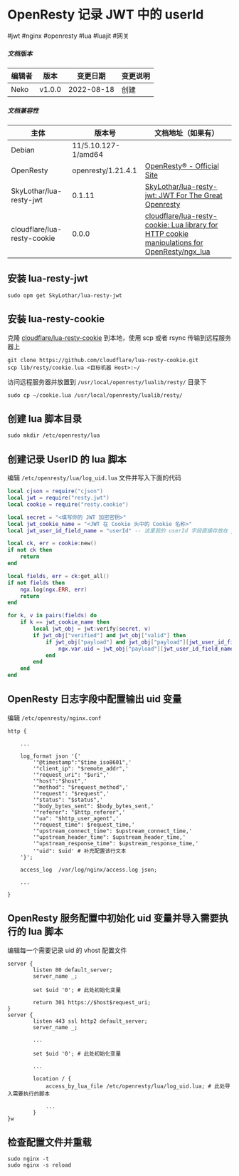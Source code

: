 # OpenResty 记录 JWT 中的 userId

#jwt #nginx #openresty #lua #luajit #网关

##### 文档版本

| 编辑者 | 版本 | 变更日期 | 变更说明 |
| ----- | --- | ------- | ------- |
| Neko | v1.0.0 | 2022-08-18 | 创建 |

##### 文档兼容性

| 主体 | 版本号 | 文档地址（如果有） |
| -- | -- | -- |
| Debian | 11/5.10.127-1/amd64 |  |
| OpenResty | openresty/1.21.4.1 | [OpenResty® - Official Site](https://openresty.org/en/) |
| SkyLothar/lua-resty-jwt | 0.1.11 | [SkyLothar/lua-resty-jwt: JWT For The Great Openresty](https://github.com/SkyLothar/lua-resty-jwt) |
| cloudflare/lua-resty-cookie | 0.0.0 | [cloudflare/lua-resty-cookie: Lua library for HTTP cookie manipulations for OpenResty/ngx_lua](https://github.com/cloudflare/lua-resty-cookie) |



## 安装 lua-resty-jwt

```shell
sudo opm get SkyLothar/lua-resty-jwt
```

## 安装 lua-resty-cookie

克隆 [cloudflare/lua-resty-cookie](https://github.com/cloudflare/lua-resty-cookie) 到本地，使用 scp 或者 rsync 传输到远程服务器上

```shell
git clone https://github.com/cloudflare/lua-resty-cookie.git
scp lib/resty/cookie.lua <目标机器 Host>:~/
```

访问远程服务器并放置到 `/usr/local/openresty/lualib/resty/` 目录下

```shell
sudo cp ~/cookie.lua /usr/local/openresty/lualib/resty/
```

## 创建 lua 脚本目录

```shell
sudo mkdir /etc/openresty/lua
```

## 创建记录 UserID 的 lua 脚本

编辑 `/etc/openresty/lua/log_uid.lua` 文件并写入下面的代码

```lua
local cjson = require("cjson")
local jwt = require("resty.jwt")
local cookie = require("resty.cookie")

local secret = "<填写你的 JWT 加密密钥>"
local jwt_cookie_name = "<JWT 在 Cookie 头中的 Cookie 名称>"
local jwt_user_id_field_name = "userId" -- 这里我的 userId 字段直接存放在 payload 下面，可以按需进行变更

local ck, err = cookie:new()
if not ck then
    return
end

local fields, err = ck:get_all()
if not fields then
    ngx.log(ngx.ERR, err)
    return
end

for k, v in pairs(fields) do
    if k == jwt_cookie_name then
        local jwt_obj = jwt:verify(secret, v)
        if jwt_obj["verified"] and jwt_obj["valid"] then
            if jwt_obj["payload"] and jwt_obj["payload"][jwt_user_id_field_name] ~= nil then
                ngx.var.uid = jwt_obj["payload"][jwt_user_id_field_name] -- 将 userId 字段取出来放到 $uid 变量中
            end
        end
    end
end
```

## OpenResty 日志字段中配置输出 uid 变量

编辑 `/etc/openresty/nginx.conf`

```nginx
http {

    ...

    log_format json '{'
        '"@timestamp":"$time_iso8601",'
        '"client_ip": "$remote_addr",'
        '"request_uri": "$uri",'
        '"host":"$host",'
        '"method": "$request_method",'
        '"request": "$request",'
        '"status": "$status",'
        '"body_bytes_sent": $body_bytes_sent,'
        '"referer": "$http_referer",'
        '"ua": "$http_user_agent",'
        '"request_time": $request_time,'
        '"upstream_connect_time": $upstream_connect_time,'
        '"upstream_header_time": $upstream_header_time,'
        '"upstream_response_time": $upstream_response_time,'
        '"uid": $uid' # 补充配置该行文本
    '}';

    access_log  /var/log/nginx/access.log json;

    ...

}
```

## OpenResty 服务配置中初始化 uid 变量并导入需要执行的 lua 脚本

编辑每一个需要记录 uid 的 vhost 配置文件

```nginx
server {
        listen 80 default_server;
        server_name _;

        set $uid '0'; # 此处初始化变量

        return 301 https://$host$request_uri;
}
server {
        listen 443 ssl http2 default_server;
        server_name _;

        ...

        set $uid '0'; # 此处初始化变量

        ...

        location / {
            access_by_lua_file /etc/openresty/lua/log_uid.lua; # 此处导入需要执行的脚本
            
            ...
        }
}w
```

## 检查配置文件并重载

```shell
sudo nginx -t
sudo nginx -s reload
```
